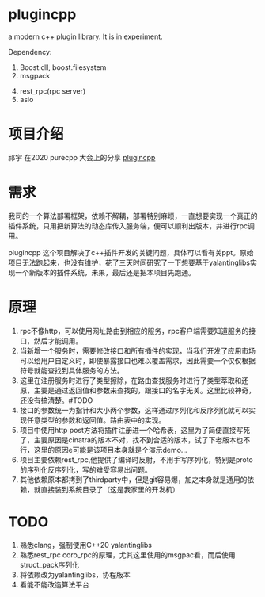 # plugincpp
a modern c++ plugin library. It is in experiment.

Dependency:

1. Boost.dll, boost.filesystem
2. msgpack
<!-- 3. cinatra(http server) -->
4. rest_rpc(rpc server)
5. asio

# 项目介绍
祁宇 在2020 purecpp 大会上的分享  [plugincpp](https://github.com/qicosmos/plugincpp/)



# 需求
我司的一个算法部署框架，依赖不解耦，部署特别麻烦，一直想要实现一个真正的插件系统，只用把新算法的动态库传入服务端，便可以顺利出版本，并进行rpc调用。

plugincpp 这个项目解决了c++插件开发的关键问题，具体可以看有关ppt。原始项目无法跑起来，也没有维护，花了三天时间研究了一下想要基于yalantinglibs实现一个新版本的插件系统，未果，最后还是把本项目先跑通。



# 原理
1. rpc不像http，可以使用网址路由到相应的服务，rpc客户端需要知道服务的接口，然后才能调用。
2. 当新增一个服务时，需要修改接口和所有插件的实现，当我们开发了应用市场可以给用户自定义时，即使暴露接口也难以覆盖需求，因此需要一个仅仅根据符号就能查找到具体服务的方法。
3. 这里在注册服务时进行了类型擦除，在路由查找服务时进行了类型萃取和还原，主要是通过返回值和参数来查找的，跟接口的名字无关。这里比较神奇，还没有搞清楚。#TODO
4. 接口的参数统一为指针和大小两个参数，这样通过序列化和反序列化就可以实现任意类型的参数和返回值。路由表中的实现。
5. 项目中使用http post方法将插件注册进一个哈希表，这里为了简便直接写死了，主要原因是cinatra的版本不对，找不到合适的版本，试了下老版本也不行，这里的原因e可能是该项目本身就是个演示demo...
6. 项目主要依赖rest_rpc,他提供了编译时反射，不用手写序列化，特别是proto的序列化反序列化，写的难受容易出问题。
7. 其他依赖原本都拷到了thirdparty中，但是git容易爆，加之本身就是通用的依赖，就直接装到系统目录了（这是我家里的开发机）

# TODO
1. 熟悉clang，强制使用C++20 yalantinglibs
2. 熟悉rest_rpc coro_rpc的原理，尤其这里使用的msgpac看，而后使用struct_pack序列化
3. 将依赖改为yalantinglibs，协程版本
4. 看能不能改造算法平台